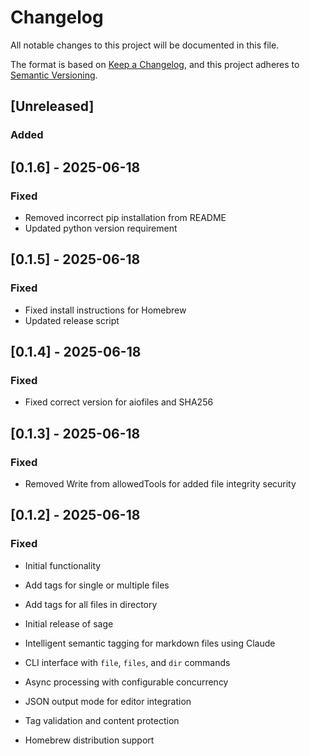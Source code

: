 # Changelog

All notable changes to this project will be documented in this file.

The format is based on [Keep a Changelog](https://keepachangelog.com/en/1.0.0/),
and this project adheres to [Semantic Versioning](https://semver.org/spec/v2.0.0.html).

## [Unreleased]

### Added

## [0.1.6] - 2025-06-18

### Fixed
- Removed incorrect pip installation from README
- Updated python version requirement


## [0.1.5] - 2025-06-18

### Fixed
- Fixed install instructions for Homebrew
- Updated release script


## [0.1.4] - 2025-06-18

### Fixed
- Fixed correct version for aiofiles and SHA256


## [0.1.3] - 2025-06-18

### Fixed
- Removed Write from allowedTools for added file integrity security


## [0.1.2] - 2025-06-18

### Fixed
- Initial functionality
- Add tags for single or multiple files
- Add tags for all files in directory

- Initial release of sage
- Intelligent semantic tagging for markdown files using Claude
- CLI interface with `file`, `files`, and `dir` commands
- Async processing with configurable concurrency
- JSON output mode for editor integration
- Tag validation and content protection
- Homebrew distribution support